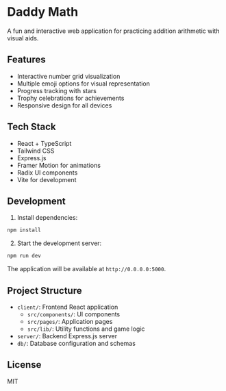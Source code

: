 
# Daddy Math

A fun and interactive web application for practicing addition arithmetic with visual aids.

## Features

- Interactive number grid visualization
- Multiple emoji options for visual representation
- Progress tracking with stars
- Trophy celebrations for achievements
- Responsive design for all devices

## Tech Stack

- React + TypeScript
- Tailwind CSS
- Express.js
- Framer Motion for animations
- Radix UI components
- Vite for development

## Development

1. Install dependencies:
```bash
npm install
```

2. Start the development server:
```bash
npm run dev
```

The application will be available at `http://0.0.0.0:5000`.

## Project Structure

- `client/`: Frontend React application
  - `src/components/`: UI components
  - `src/pages/`: Application pages
  - `src/lib/`: Utility functions and game logic
- `server/`: Backend Express.js server
- `db/`: Database configuration and schemas

## License

MIT
